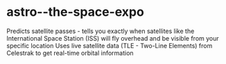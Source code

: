 # astro--the-space-expo
Predicts satellite passes - tells you exactly when satellites like the International Space Station (ISS) will fly overhead and be visible from your specific location Uses live satellite data (TLE - Two-Line Elements) from Celestrak to get real-time orbital information
